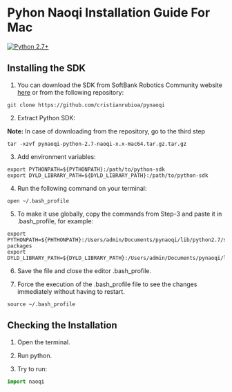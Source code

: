 # Pyhon Naoqi Installation Guide For Mac

<div align="left">

<a href="https://www.python.org/downloads/"><img alt="Python 2.7+" src="https://img.shields.io/badge/python-2.7+-yellow.svg" /></a>


## Installing the SDK

1. You can download the SDK from SoftBank Robotics Community website [here](https://community.aldebaran.com/en/resources/software/language/en-gb/field_software_type/sdk/robot/nao-2) or from the following repository:

```
git clone https://github.com/cristianrubioa/pynaoqi
```


2. Extract Python SDK: 

**Note:** In case of downloading from the repository, go to the third step


```
tar -xzvf pynaoqi-python-2.7-naoqi-x.x-mac64.tar.gz.tar.gz
```

3. Add environment variables:

```
export PYTHONPATH=${PYTHONPATH}:/path/to/python-sdk
export DYLD_LIBRARY_PATH=${DYLD_LIBRARY_PATH}:/path/to/python-sdk
```

4. Run the following command on your terminal:

``` 
open ~/.bash_profile 
```

5. To make it use globally, copy the commands from Step-3 and paste it in .bash_profile, for example: 

```
export PYTHONPATH=${PHTHONPATH}:/Users/admin/Documents/pynaoqi/lib/python2.7/site-packages
export DYLD_LIBRARY_PATH=${DYLD_LIBRARY_PATH}:/Users/admin/Documents/pynaoqi/lib
```


6. Save the file and close the editor .bash_profile.

7. Force the execution of the .bash_profile file to see the changes immediately without having to restart.

``` 
source ~/.bash_profile 
```


## Checking the Installation

1. Open the terminal.

2. Run python.

3. Try to run:

```python
import naoqi
```

